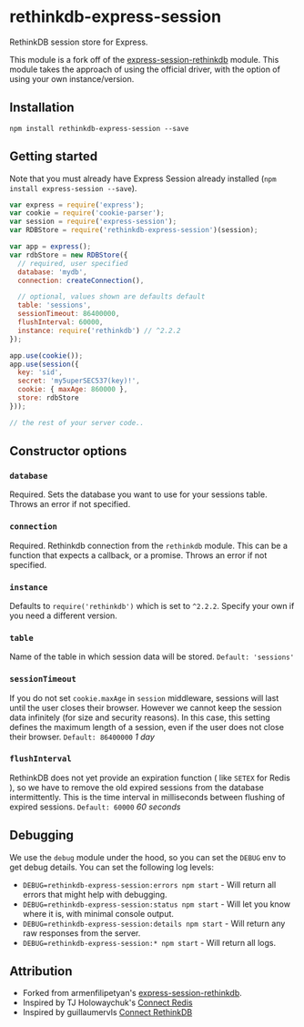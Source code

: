 # rethinkdb-express-session

RethinkDB session store for Express.

This module is a fork off of the [express-session-rethinkdb] module. This module takes the approach
of using the official driver, with the option of using your own instance/version.

## Installation

```
npm install rethinkdb-express-session --save
```

## Getting started

Note that you must already have Express Session already installed (`npm install express-session --save`).

```javascript
var express = require('express');
var cookie = require('cookie-parser');
var session = require('express-session');
var RDBStore = require('rethinkdb-express-session')(session);

var app = express();
var rdbStore = new RDBStore({
  // required, user specified
  database: 'mydb',
  connection: createConnection(),

  // optional, values shown are defaults default
  table: 'sessions',
  sessionTimeout: 86400000,
  flushInterval: 60000,
  instance: require('rethinkdb') // ^2.2.2
});

app.use(cookie());
app.use(session({
  key: 'sid',
  secret: 'my5uperSEC537(key)!',
  cookie: { maxAge: 860000 },
  store: rdbStore
}));

// the rest of your server code..
```

## Constructor options

### `database`
Required. Sets the database you want to use for your sessions table. Throws an error if not specified.

### `connection`
Required. Rethinkdb connection from the `rethinkdb` module. This can be a function that expects a callback, or
a promise. Throws an error if not specified.

### `instance`
Defaults to `require('rethinkdb')` which is set to `^2.2.2`. Specify your own if you need
a different version.

### `table`
Name of the table in which session data will be stored.
`Default: 'sessions'`

### `sessionTimeout`
If you do not set `cookie.maxAge` in `session` middleware, sessions will last until the user closes their browser.
However we cannot keep the session data infinitely (for size and security reasons).
In this case, this setting defines the maximum length of a session, even if the user does not close their browser.
`Default: 86400000` *1 day*

### `flushInterval`
RethinkDB does not yet provide an expiration function ( like `SETEX` for Redis ), so we have to remove the
old expired sessions from the database intermittently. This is the time interval in milliseconds between flushing of expired sessions.
`Default: 60000` *60 seconds*

## Debugging

We use the `debug` module under the hood, so you can set the `DEBUG` env to get debug details.
You can set the following log levels:

- `DEBUG=rethinkdb-express-session:errors npm start` - Will return all errors that might help with debugging.
- `DEBUG=rethinkdb-express-session:status npm start` - Will let you know where it is, with minimal console output.
- `DEBUG=rethinkdb-express-session:details npm start` - Will return any raw responses from the server.
- `DEBUG=rethinkdb-express-session:* npm start` - Will return all logs.


## Attribution

* Forked from armenfilipetyan's [express-session-rethinkdb].
* Inspired by TJ Holowaychuk's [Connect Redis](https://github.com/visionmedia/connect-redis)
* Inspired by guillaumervls [Connect RethinkDB](https://github.com/guillaumervls/connect-rethinkdb)

[express-session-rethinkdb]: https://github.com/armenfilipetyan/express-session-rethinkdb
